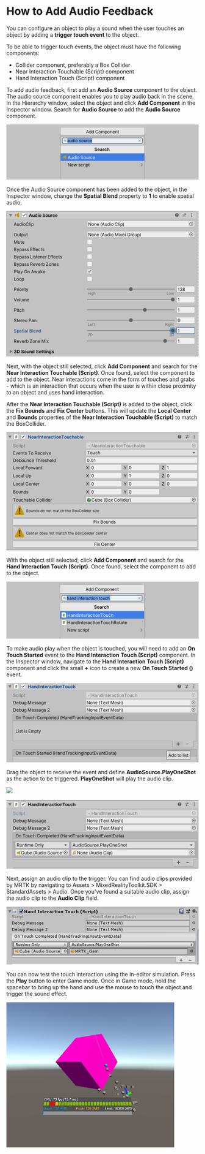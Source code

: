 # How to Add Audio Feedback

You can configure an object to play a sound when the user touches an object by adding a **trigger touch event** to the object.

To be able to trigger touch events, the object must have the following components:

- Collider component, preferably a Box Collider
- Near Interaction Touchable (Script) component
- Hand Interaction Touch (Script) component

To add audio feedback, first add an **Audio Source** component to the object. The audio source component enables you to play audio back in the scene. In the Hierarchy window, select the object and click **Add Component** in the Inspector window. Search for **Audio Source** to add the **Audio Source** component.

![Add Audio Source Script component](../../../.gitbook/assets/how_to_add_audio_feedback/audio_source.PNG)

Once the Audio Source component has been added to the object, in the Inspector window, change the **Spatial Blend** property to **1** to enable spatial audio.

![Enable Spatial Blend](../../../.gitbook/assets/how_to_add_audio_feedback/spatial_blend.PNG)

Next, with the object still selected, click **Add Component** and search for the **Near Interaction Touchable (Script)**. Once found, select the component to add to the object. Near interactions come in the form of touches and grabs - which is an interaction that occurs when the user is within close proximity to an object and uses hand interaction.

After the **Near Interaction Touchable (Script)** is added to the object, click the **Fix Bounds** and **Fix Center** buttons. This will update the **Local Center** and **Bounds** properties of the **Near Interaction Touchable (Script)** to match the BoxCollider.

![Fix Bounds](../../../.gitbook/assets/how_to_add_audio_feedback/fix_bounds_center.PNG)

With the object still selected, click **Add Component** and search for the **Hand Interaction Touch (Script)**. Once found, select the component to add to the object.

![Add Hand Interation Touch Script component](../../../.gitbook/assets/how_to_add_audio_feedback/hand_interaction_touch.PNG)

To make audio play when the object is touched, you will need to add an **On Touch Started** event to the **Hand Interaction Touch (Script)** component. In the Inspector window, navigate to the **Hand Interaction Touch (Script)** component and click the small **+** icon to create a new **On Touch Started ()** event. 

![Add Event](../../../.gitbook/assets/how_to_add_audio_feedback/add_event.PNG)

Drag the object to receive the event and define **AudioSource.PlayOneShot** as the action to be triggered. **PlayOneShot** will play the audio clip.

![](.Images/how_to_add_audio_feedback/add_object_and_action.PNG)

![Add object and action](../../../.gitbook/assets/how_to_add_audio_feedback/object_action.PNG)

Next, assign an audio clip to the trigger. You can find audio clips provided by MRTK by navigating to Assets > MixedRealityToolkit.SDK > StandardAssets > Audio. Once you've found a suitable audio clip, assign the audio clip to the **Audio Clip** field.

![Add Audio Clip](../../../.gitbook/assets/how_to_add_audio_feedback/add_audio_clip.PNG)

You can now test the touch interaction using the in-editor simulation. Press the **Play** button to enter Game mode. Once in Game mode, hold the spacebar to bring up the hand and use the mouse to touch the object and trigger the sound effect.

![Add object and action](../../../.gitbook/assets/how_to_add_audio_feedback/touch_in_editor_simulation.PNG)